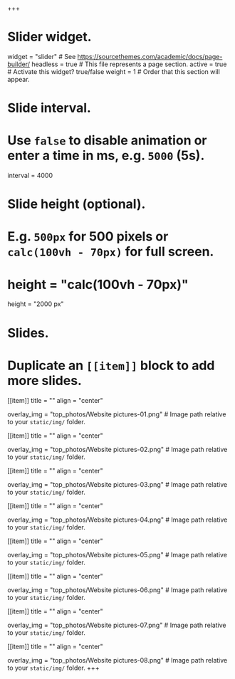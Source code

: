 +++
# Slider widget.
widget = "slider"  # See https://sourcethemes.com/academic/docs/page-builder/
headless = true  # This file represents a page section.
active = true  # Activate this widget? true/false
weight = 1  # Order that this section will appear.

# Slide interval.
# Use `false` to disable animation or enter a time in ms, e.g. `5000` (5s).
interval = 4000

# Slide height (optional).
# E.g. `500px` for 500 pixels or `calc(100vh - 70px)` for full screen.
# height = "calc(100vh - 70px)"
 height = "2000 px"

# Slides.
# Duplicate an `[[item]]` block to add more slides.

[[item]]
  title = ""
  align = "center"

  overlay_img = "top_photos/Website pictures-01.png"  # Image path relative to your `static/img/` folder.

[[item]]
  title = ""
  align = "center"

  overlay_img = "top_photos/Website pictures-02.png"  # Image path relative to your `static/img/` folder.

[[item]]
  title = ""
  align = "center"

  overlay_img = "top_photos/Website pictures-03.png"  # Image path relative to your `static/img/` folder.

[[item]]
  title = ""
  align = "center"

  overlay_img = "top_photos/Website pictures-04.png"  # Image path relative to your `static/img/` folder.

[[item]]
  title = ""
  align = "center"

  overlay_img = "top_photos/Website pictures-05.png"  # Image path relative to your `static/img/` folder.

[[item]]
  title = ""
  align = "center"

  overlay_img = "top_photos/Website pictures-06.png"  # Image path relative to your `static/img/` folder.

[[item]]
  title = ""
  align = "center"

  overlay_img = "top_photos/Website pictures-07.png"  # Image path relative to your `static/img/` folder.

[[item]]
  title = ""
  align = "center"

  overlay_img = "top_photos/Website pictures-08.png"  # Image path relative to your `static/img/` folder.
+++
